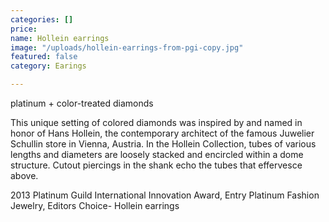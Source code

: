 ```yaml
---
categories: []
price: 
name: Hollein earrings
image: "/uploads/hollein-earrings-from-pgi-copy.jpg"
featured: false
category: Earings

---
```

platinum + color-treated diamonds

This unique setting of colored diamonds was inspired by and named in honor of Hans Hollein, the contemporary architect of the famous Juwelier Schullin store in Vienna, Austria. In the Hollein Collection, tubes of various lengths and diameters are loosely stacked and encircled within a dome structure. Cutout piercings in the shank echo the tubes that effervesce above.

2013 Platinum Guild International Innovation Award, Entry Platinum Fashion Jewelry, Editors Choice- Hollein earrings